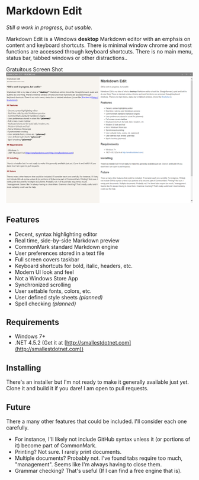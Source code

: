 Markdown Edit
=============

*Still a work in progress, but usable.*

Markdown Edit is  a Windows **desktop** Markdown editor with an emphsis on content and keyboard shortcuts. There is minimal window chrome and most functions are accessed through keyboard shortcuts. There is no main menu, status bar, tabbed windows or other distractions..

Gratuitous Screen Shot
![screen shot](ScreenShot.png)

## Features

- Decent, syntax highlighting editor
- Real time, side-by-side Markdown preview
- CommonMark standard Markdown engine
- User preferences stored in a text file
- Full screen covers taskbar
- Keyboard shortcuts for bold, italic, headers, etc.
- Modern UI look and feel
- Not a Windows Store App
- Synchronized scrolling
- User settable fonts, colors, etc.
- User defined style sheets *(planned)*
- Spell checking *(planned)*

## Requirements

- Windows 7+
- .NET 4.5.2 (Get it at [http://smallestdotnet.com](http://smallestdotnet.com))

## Installing

There's an installer but I'm not ready to make it generally available just yet. Clone it and build it if you dare! I am open to pull requests.

## Future

There a many other features that could be included. I'll consider each one carefully. 

- For instance, I'll likely not include GitHub syntax unless it (or portions of it) become part of CommonMark. 
- Printing? Not sure. I rarely print documents. 
- Multiple documents? Probably not. I've found tabs require too much, "management". Seems like I'm always having to close them. 
- Grammar checking? That's useful (If I can find a free engine that is).
